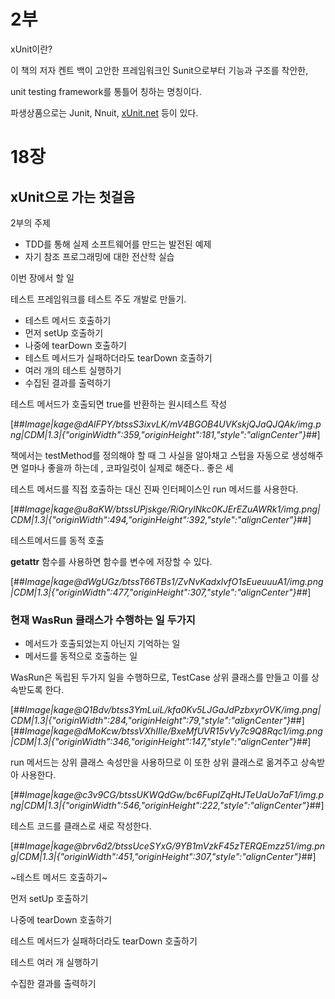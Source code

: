 # 2부

xUnit이란?

이 책의 저자 켄트 백이 고안한 프레임워크인 Sunit으로부터 기능과 구조를 착안한,

unit testing framework를 통틀어 칭하는 명칭이다.

파생상품으로는 Junit, Nnuit, [xUnit.net](http://xUnit.net) 등이 있다.

# 18장

## xUnit으로 가는 첫걸음

2부의 주제

-   TDD를 통해 실제 소프트웨어를 만드는 발전된 예제
-   자기 참조 프로그래밍에 대한 전산학 실습

이번 장에서 할 일

테스트 프레임워크를 테스트 주도 개발로 만들기.

-   테스트 메서드 호출하기
-   먼저 setUp 호출하기
-   나중에 tearDown 호출하기
-   테스트 메서드가 실패하더라도 tearDown 호출하기
-   여러 개의 테스트 실행하기
-   수집된 결과를 출력하기

테스트 메서드가 호출되면 true를 반환하는 원시테스트 작성

[##_Image|kage@dAlFPY/btssS3ixvLK/mV4BGOB4UVKskjQJaQJQAk/img.png|CDM|1.3|{"originWidth":359,"originHeight":181,"style":"alignCenter"}_##]

책에서는 testMethod를 정의해야 할 때 그 사실을 알아채고 스텁을 자동으로 생성해주면 얼마나 좋을까 하는데 , 코파일럿이 실제로 해준다.. 좋은 세

테스트 메서드를 직접 호출하는 대신 진짜 인터페이스인 run 메서드를 사용한다.

[##_Image|kage@u8aKW/btssUPjskge/RiQrylNkc0KJErEZuAWRk1/img.png|CDM|1.3|{"originWidth":494,"originHeight":392,"style":"alignCenter"}_##]

테스트메서드를 동적 호출

**getattr** 함수를 사용하면 함수를 변수에 저장할 수 있다.

[##_Image|kage@dWgUGz/btssT66TBs1/ZvNvKadxlvfO1sEueuuuA1/img.png|CDM|1.3|{"originWidth":477,"originHeight":307,"style":"alignCenter"}_##]

### 현재 WasRun 클래스가 수행하는 일 두가지

-   메서드가 호출되었는지 아닌지 기억하는 일
-   메서드를 동적으로 호출하는 일

WasRun은 독립된 두가지 일을 수행하므로, TestCase 상위 클래스를 만들고 이를 상속받도록 한다.

[##_Image|kage@Q1Bdv/btss3YmLuiL/kfa0Kv5LJGaJdPzbxyrOVK/img.png|CDM|1.3|{"originWidth":284,"originHeight":79,"style":"alignCenter"}_##][##_Image|kage@dMoKcw/btssVXhIIle/BxeMfUVR15vVy7c9Q8Rqc1/img.png|CDM|1.3|{"originWidth":346,"originHeight":147,"style":"alignCenter"}_##]

run 메서드는 상위 클래스 속성만을 사용하므로 이 또한 상위 클래스로 옮겨주고 상속받아 사용한다.

[##_Image|kage@c3v9CG/btssUKWQdGw/bc6FupIZqHtJTeUaUo7aF1/img.png|CDM|1.3|{"originWidth":546,"originHeight":222,"style":"alignCenter"}_##]

테스트 코드를 클래스로 새로 작성한다.

[##_Image|kage@brv6d2/btssUceSYxG/9YB1mVzkF45zTERQEmzz51/img.png|CDM|1.3|{"originWidth":451,"originHeight":307,"style":"alignCenter"}_##]

~테스트 메서드 호출하기~

먼저 setUp 호출하기

나중에 tearDown 호출하기

테스트 메서드가 실패하더라도 tearDown 호출하기

테스트 여러 개 실행하기

수집한 결과를 출력하기
